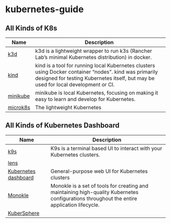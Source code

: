 # kubernetes-guide

## All Kinds of K8s

| Name | Description |
|---|---|
| [k3d](https://k3d.io/) | k3d is a lightweight wrapper to run k3s (Rancher Lab’s minimal Kubernetes distribution) in docker. |
| [kind](https://kind.sigs.k8s.io/) | kind is a tool for running local Kubernetes clusters using Docker container “nodes”. kind was primarily designed for testing Kubernetes itself, but may be used for local development or CI. |
| [minikube](https://minikube.sigs.k8s.io/) | minikube is local Kubernetes, focusing on making it easy to learn and develop for Kubernetes. |
| [microk8s](https://microk8s.io/) | The lightweight Kubernetes |

## All Kinds of Kubernetes Dashboard

| Name | Description |
|---|---|
| [k9s](https://k9scli.io/) | K9s is a terminal based UI to interact with your Kubernetes clusters. |
| [lens](https://k8slens.dev/) | |
| [Kubernetes dashboard](https://github.com/kubernetes/dashboard) | General-purpose web UI for Kubernetes clusters |
| [Monokle](https://monokle.io/home) | Monokle is a set of tools for creating and maintaining high-quality Kubernetes configurations throughout the entire application lifecycle. |
| [KuberSphere](https://github.com/kubesphere/kubesphere/) | |
